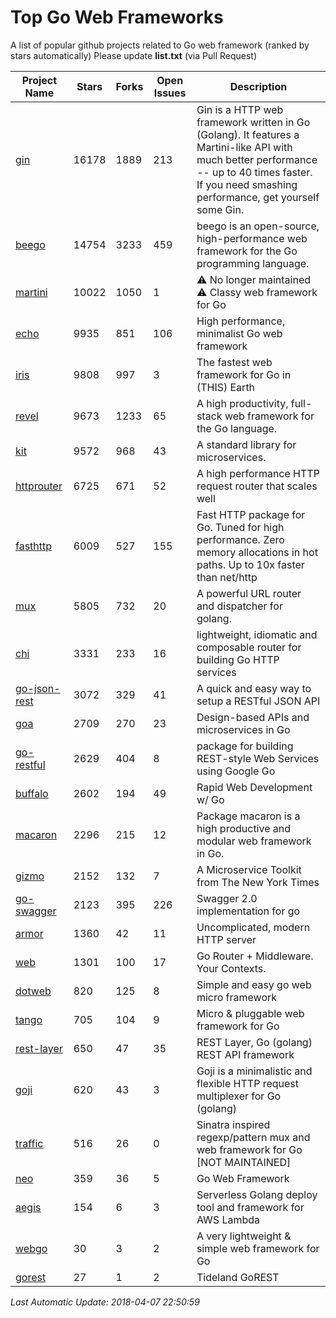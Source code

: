 # Top Go Web Frameworks
A list of popular github projects related to Go web framework (ranked by stars automatically)
Please update **list.txt** (via Pull Request)

| Project Name | Stars | Forks | Open Issues | Description |
| ------------ | ----- | ----- | ----------- | ----------- |
| [gin](https://github.com/gin-gonic/gin) | 16178 | 1889 | 213 | Gin is a HTTP web framework written in Go (Golang). It features a Martini-like API with much better performance -- up to 40 times faster. If you need smashing performance, get yourself some Gin. |
| [beego](https://github.com/astaxie/beego) | 14754 | 3233 | 459 | beego is an open-source, high-performance web framework for the Go programming language. |
| [martini](https://github.com/go-martini/martini) | 10022 | 1050 | 1 | ⚠️ No longer maintained ⚠️  Classy web framework for Go |
| [echo](https://github.com/labstack/echo) | 9935 | 851 | 106 | High performance, minimalist Go web framework |
| [iris](https://github.com/kataras/iris) | 9808 | 997 | 3 | The fastest web framework for Go in (THIS) Earth |
| [revel](https://github.com/revel/revel) | 9673 | 1233 | 65 | A high productivity, full-stack web framework for the Go language. |
| [kit](https://github.com/go-kit/kit) | 9572 | 968 | 43 | A standard library for microservices. |
| [httprouter](https://github.com/julienschmidt/httprouter) | 6725 | 671 | 52 | A high performance HTTP request router that scales well |
| [fasthttp](https://github.com/valyala/fasthttp) | 6009 | 527 | 155 | Fast HTTP package for Go. Tuned for high performance. Zero memory allocations in hot paths. Up to 10x faster than net/http |
| [mux](https://github.com/gorilla/mux) | 5805 | 732 | 20 | A powerful URL router and dispatcher for golang. |
| [chi](https://github.com/go-chi/chi) | 3331 | 233 | 16 | lightweight, idiomatic and composable router for building Go HTTP services |
| [go-json-rest](https://github.com/ant0ine/go-json-rest) | 3072 | 329 | 41 | A quick and easy way to setup a RESTful JSON API |
| [goa](https://github.com/goadesign/goa) | 2709 | 270 | 23 | Design-based APIs and microservices in Go |
| [go-restful](https://github.com/emicklei/go-restful) | 2629 | 404 | 8 | package for building REST-style Web Services using Google Go |
| [buffalo](https://github.com/gobuffalo/buffalo) | 2602 | 194 | 49 | Rapid Web Development w/ Go |
| [macaron](https://github.com/go-macaron/macaron) | 2296 | 215 | 12 | Package macaron is a high productive and modular web framework in Go. |
| [gizmo](https://github.com/NYTimes/gizmo) | 2152 | 132 | 7 | A Microservice Toolkit from The New York Times |
| [go-swagger](https://github.com/go-swagger/go-swagger) | 2123 | 395 | 226 | Swagger 2.0 implementation for go |
| [armor](https://github.com/labstack/armor) | 1360 | 42 | 11 | Uncomplicated, modern HTTP server |
| [web](https://github.com/gocraft/web) | 1301 | 100 | 17 | Go Router + Middleware. Your Contexts. |
| [dotweb](https://github.com/devfeel/dotweb) | 820 | 125 | 8 | Simple and easy go web micro framework |
| [tango](https://github.com/lunny/tango) | 705 | 104 | 9 | Micro & pluggable web framework for Go |
| [rest-layer](https://github.com/rs/rest-layer) | 650 | 47 | 35 | REST Layer, Go (golang) REST API framework |
| [goji](https://github.com/goji/goji) | 620 | 43 | 3 | Goji is a minimalistic and flexible HTTP request multiplexer for Go (golang) |
| [traffic](https://github.com/pilu/traffic) | 516 | 26 | 0 | Sinatra inspired regexp/pattern mux and web framework for Go [NOT MAINTAINED] |
| [neo](https://github.com/ivpusic/neo) | 359 | 36 | 5 | Go Web Framework |
| [aegis](https://github.com/tmaiaroto/aegis) | 154 | 6 | 3 | Serverless Golang deploy tool and framework for AWS Lambda |
| [webgo](https://github.com/bnkamalesh/webgo) | 30 | 3 | 2 | A very lightweight & simple web framework for Go |
| [gorest](https://github.com/tideland/gorest) | 27 | 1 | 2 | Tideland GoREST |

*Last Automatic Update: 2018-04-07 22:50:59*